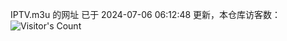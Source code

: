 IPTV.m3u 的网址 已于 2024-07-06 06:12:48 更新，本仓库访客数：![Visitor's Count](https://profile-counter.glitch.me/hero1898_tv/count.svg)
